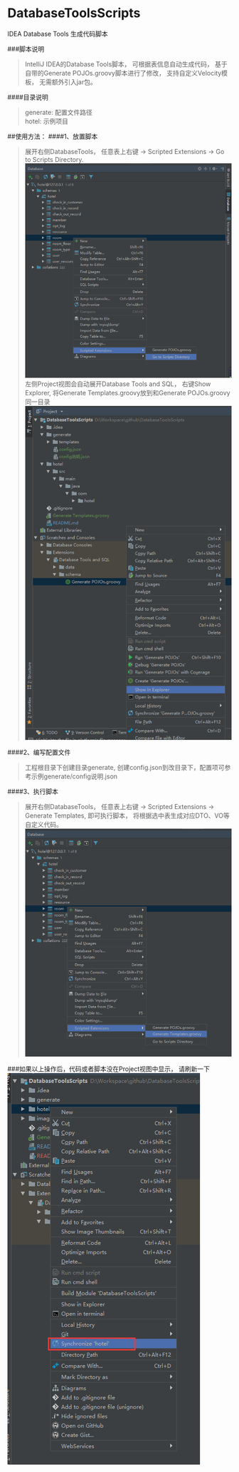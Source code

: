 # DatabaseToolsScripts
IDEA Database Tools 生成代码脚本

###脚本说明
>IntelliJ IDEA的Database Tools脚本， 可根据表信息自动生成代码， 基于自带的Generate POJOs.groovy脚本进行了修改， 支持自定义Velocity模板， 无需额外引入jar包。

####目录说明
>generate: 配置文件路径  
>hotel: 示例项目

##使用方法：
####1、放置脚本
>展开右侧DatabaseTools， 任意表上右键 -> Scripted Extensions -> Go to Scripts Directory.  
![Image text](images/1.png)  
>左侧Project视图会自动展开Database Tools and SQL， 右键Show Explorer, 将Generate Templates.groovy放到和Generate POJOs.groovy同一目录  
![Image text](images/2.png)

####2、编写配置文件
>工程根目录下创建目录generate, 创建config.json到改目录下，配置项可参考示例generate/config说明.json

####3、执行脚本
>展开右侧DatabaseTools， 任意表上右键 -> Scripted Extensions -> Generate Templates, 即可执行脚本， 将根据选中表生成对应DTO、VO等自定义代码。
![Image text](images/3.png)
  
  
###如果以上操作后，代码或者脚本没在Project视图中显示， 请刷新一下
![Image text](images/10.png)
